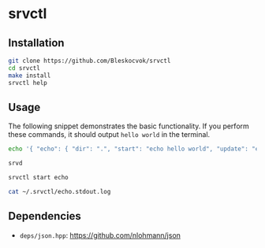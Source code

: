 # srvctl

## Installation

```bash
git clone https://github.com/Bleskocvok/srvctl
cd srvctl
make install
srvctl help
```

## Usage

The following snippet demonstrates the basic functionality. If you perform these
commands, it should output `hello world` in the terminal.

```bash
echo '{ "echo": { "dir": ".", "start": "echo hello world", "update": "echo update" } }' >> ~/.srvctl/.apps.json

srvd

srvctl start echo

cat ~/.srvctl/echo.stdout.log
```

## Dependencies

- `deps/json.hpp`: https://github.com/nlohmann/json
